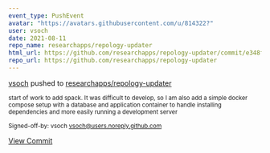 ```yaml
---
event_type: PushEvent
avatar: "https://avatars.githubusercontent.com/u/814322?"
user: vsoch
date: 2021-08-11
repo_name: researchapps/repology-updater
html_url: https://github.com/researchapps/repology-updater/commit/e348f5f476d9059cb8cd63c9b47352c86e5e4e48
repo_url: https://github.com/researchapps/repology-updater
---
```


<a href='https://github.com/vsoch' target='_blank'>vsoch</a> pushed to <a href='https://github.com/researchapps/repology-updater' target='_blank'>researchapps/repology-updater</a>

<small>start of work to add spack. It was difficult to develop, so I am also add a simple docker compose setup
with a database and application container to handle installing dependencies
and more easily running a development server

Signed-off-by: vsoch <vsoch@users.noreply.github.com></small>

<a href='https://github.com/researchapps/repology-updater/commit/e348f5f476d9059cb8cd63c9b47352c86e5e4e48' target='_blank'>View Commit</a>